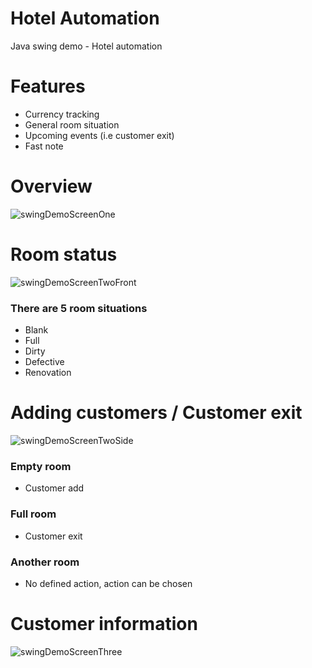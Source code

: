 # Hotel Automation
Java swing demo - Hotel automation
# Features
* Currency tracking
* General room situation
* Upcoming events (i.e customer exit)
* Fast note
# Overview
![swingDemoScreenOne](https://user-images.githubusercontent.com/63965272/117370367-f57c6b80-aece-11eb-902f-e73fa25ed2d3.png)
# Room status
![swingDemoScreenTwoFront](https://user-images.githubusercontent.com/63965272/117370487-20ff5600-aecf-11eb-99ac-bd2f3bd545f6.png)
### There are 5 room situations
* Blank
* Full
* Dirty
* Defective
* Renovation
# Adding customers / Customer exit
![swingDemoScreenTwoSide](https://user-images.githubusercontent.com/63965272/117370504-26f53700-aecf-11eb-8188-60160a41015a.png)
### Empty room
* Customer add
### Full room
* Customer exit
### Another room
* No defined action, action can be chosen
# Customer information
![swingDemoScreenThree](https://user-images.githubusercontent.com/63965272/117370509-29579100-aecf-11eb-833f-6c43dc7cc0d7.png)

